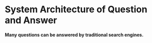 # System Architecture of Question and Answer

#### Many questions can be answered by traditional search engines.